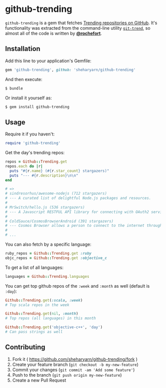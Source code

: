 github-trending
===============

`github-trending` is a gem that fetches [Trending repositories on GitHub](https://github.com/trending). It's functionality was extracted from the command-line utility [`git-trend`](https://github.com/rochefort/git-trend), so almost all of the code is written by **[@rochefort](https://github.com/rochefort)**.


## Installation

Add this line to your application's Gemfile:

```ruby
gem 'github-trending', github: 'sheharyarn/github-trending'
```

And then execute:

```bash
$ bundle
```

Or install it yourself as:

```bash
$ gem install github-trending
```

## Usage

Require it if you haven't:

```ruby
require 'github-trending'
```

Get the day's trending repos:

```ruby
repos = Github::Trending.get
repos.each do |r|
  puts "#{r.name} (#{r.star_count} stargazers)"
  puts "--- #{r.description}\n\n"
end

# =>
# sindresorhus/awesome-nodejs (712 stargazers)
# --- A curated list of delightful Node.js packages and resources.
#
# MrSwitch/hello.js (536 stargazers)
# --- A Javascript RESTFUL API library for connecting with OAuth2 services, such as Google+ API, Facebook Graph # and Windows Live Connect
#
# ColdSauce/CosmosBrowserAndroid (391 stargazers)
# --- Cosmos Browser allows a person to connect to the internet through the use of SMS. No data or wifi required.
#
# ...
```

You can also fetch by a specific language:

```ruby
ruby_repos = Github::Trending.get :ruby
objc_repos = Github::Trending.get :objective_c
```

To get a list of all languages:

```ruby
languages = Github::Trending.languages
```

You can get top github repos of the `:week` and `:month` as well (default is `:day`):

```ruby
Github::Trending.get(:scala, :week)
# Top scala repos in the week

Github::Trending.get(nil, :month)
# Top repos (all languages) in this month

Github::Trending.get('objective-c++', 'day')
# Can pass strings as well
```


## Contributing

1. Fork it ( https://github.com/sheharyarn/github-trending/fork )
2. Create your feature branch (`git checkout -b my-new-feature`)
3. Commit your changes (`git commit -am 'Add some feature'`)
4. Push to the branch (`git push origin my-new-feature`)
5. Create a new Pull Request
